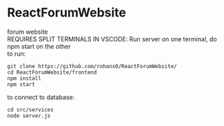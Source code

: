 # ReactForumWebsite
forum website<br />
REQUIRES SPLIT TERMINALS IN VSCODE:
Run server on one terminal, do npm start on the other <br />
to run:

    git clone https://github.com/rohans0/ReactForumWebsite/
    cd ReactForumWebsite/frontend
    npm install
    npm start

to connect to database:

    cd src/services
    node server.js
